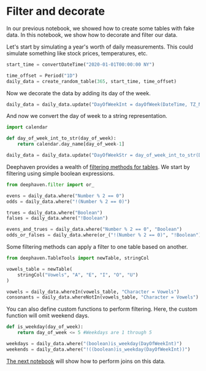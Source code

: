 # Filter and decorate

In our previous notebook, we showed how to create some tables with fake data. In this notebook, we show how to decorate and filter our data.

Let's start by simulating a year's worth of daily measurements. This could simulate something like stock prices, temperatures, etc.

```python
start_time = convertDateTime("2020-01-01T00:00:00 NY")

time_offset = Period("1D")
daily_data = create_random_table(365, start_time, time_offset)
```

Now we decorate the data by adding its day of the week.

```python
daily_data = daily_data.update("DayOfWeekInt = dayOfWeek(DateTime, TZ_NY)")
```

And now we convert the day of week to a string representation.

```python
import calendar

def day_of_week_int_to_str(day_of_week):
    return calendar.day_name[day_of_week-1]

daily_data = daily_data.update("DayOfWeekStr = day_of_week_int_to_str(DayOfWeekInt)")
```

Deephaven provides a wealth of [filtering methods for tables](https://deephaven.io/core/docs/how-to-guides/use-filters/). We start by filtering using simple boolean expressions.

```python
from deephaven.filter import or_

evens = daily_data.where("Number % 2 == 0")
odds = daily_data.where("!(Number % 2 == 0)")

trues = daily_data.where("Boolean")
falses = daily_data.where("!Boolean")

evens_and_trues = daily_data.where("Number % 2 == 0", "Boolean")
odds_or_falses = daily_data.where(or_("!(Number % 2 == 0)", "!Boolean"))
```

Some filtering methods can apply a filter to one table based on another.

```python
from deephaven.TableTools import newTable, stringCol

vowels_table = newTable(
    stringCol("Vowels", "A", "E", "I", "O", "U")
)

vowels = daily_data.whereIn(vowels_table, "Character = Vowels")
consonants = daily_data.whereNotIn(vowels_table, "Character = Vowels")
```

You can also define custom functions to perform filtering. Here, the custom function will omit weekend days.

```python
def is_weekday(day_of_week):
    return day_of_week <= 5 #Weekdays are 1 through 5

weekdays = daily_data.where("(boolean)is_weekday(DayOfWeekInt)")
weekends = daily_data.where("!((boolean)is_weekday(DayOfWeekInt))")
```

[The next notebook](A3%20Do%20time%20series%20and%20relational%20joins.md) will show how to perform joins on this data.
